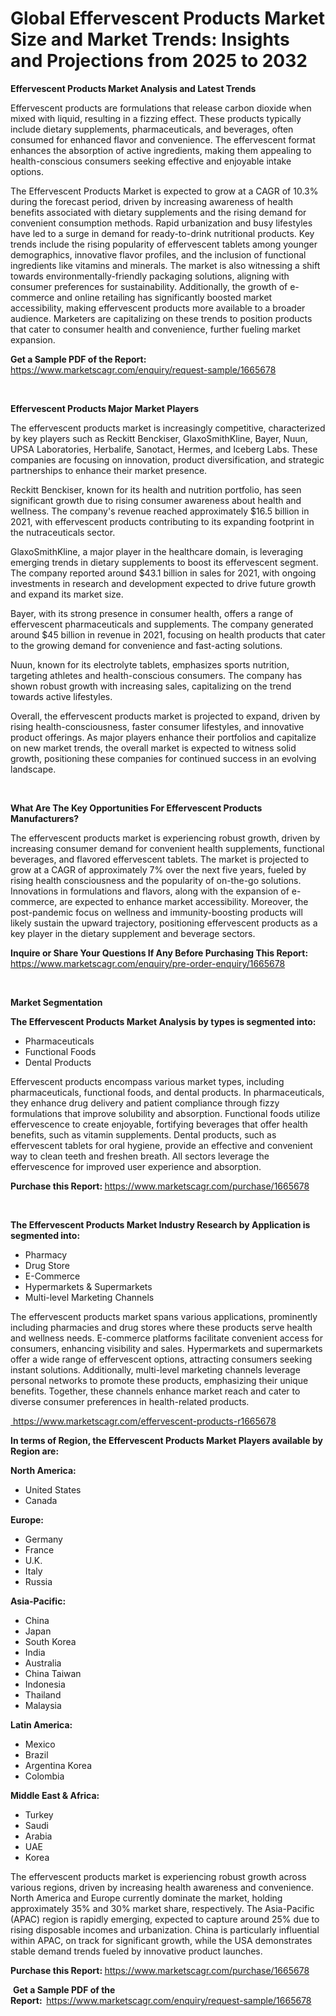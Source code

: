 <p><h1>Global Effervescent Products Market Size and Market Trends: Insights and Projections from 2025 to 2032</h1></p><p><strong>Effervescent Products Market Analysis and Latest Trends</strong></p>
<p><p>Effervescent products are formulations that release carbon dioxide when mixed with liquid, resulting in a fizzing effect. These products typically include dietary supplements, pharmaceuticals, and beverages, often consumed for enhanced flavor and convenience. The effervescent format enhances the absorption of active ingredients, making them appealing to health-conscious consumers seeking effective and enjoyable intake options.</p><p>The Effervescent Products Market is expected to grow at a CAGR of 10.3% during the forecast period, driven by increasing awareness of health benefits associated with dietary supplements and the rising demand for convenient consumption methods. Rapid urbanization and busy lifestyles have led to a surge in demand for ready-to-drink nutritional products. Key trends include the rising popularity of effervescent tablets among younger demographics, innovative flavor profiles, and the inclusion of functional ingredients like vitamins and minerals. The market is also witnessing a shift towards environmentally-friendly packaging solutions, aligning with consumer preferences for sustainability. Additionally, the growth of e-commerce and online retailing has significantly boosted market accessibility, making effervescent products more available to a broader audience. Marketers are capitalizing on these trends to position products that cater to consumer health and convenience, further fueling market expansion.</p></p>
<p><strong>Get a Sample PDF of the Report:&nbsp;</strong> <a href="https://www.marketscagr.com/enquiry/request-sample/1665678?utm_campaign=3204&utm_medium=2&utm_source=Github&utm_content=ia&utm_term=19042025&utm_id=effervescent-products">https://www.marketscagr.com/enquiry/request-sample/1665678</a></p>
<p>&nbsp;</p>
<p><strong>Effervescent Products Major Market Players</strong></p>
<p><p>The effervescent products market is increasingly competitive, characterized by key players such as Reckitt Benckiser, GlaxoSmithKline, Bayer, Nuun, UPSA Laboratories, Herbalife, Sanotact, Hermes, and Iceberg Labs. These companies are focusing on innovation, product diversification, and strategic partnerships to enhance their market presence.</p><p>Reckitt Benckiser, known for its health and nutrition portfolio, has seen significant growth due to rising consumer awareness about health and wellness. The company's revenue reached approximately $16.5 billion in 2021, with effervescent products contributing to its expanding footprint in the nutraceuticals sector.</p><p>GlaxoSmithKline, a major player in the healthcare domain, is leveraging emerging trends in dietary supplements to boost its effervescent segment. The company reported around $43.1 billion in sales for 2021, with ongoing investments in research and development expected to drive future growth and expand its market size.</p><p>Bayer, with its strong presence in consumer health, offers a range of effervescent pharmaceuticals and supplements. The company generated around $45 billion in revenue in 2021, focusing on health products that cater to the growing demand for convenience and fast-acting solutions.</p><p>Nuun, known for its electrolyte tablets, emphasizes sports nutrition, targeting athletes and health-conscious consumers. The company has shown robust growth with increasing sales, capitalizing on the trend towards active lifestyles.</p><p>Overall, the effervescent products market is projected to expand, driven by rising health-consciousness, faster consumer lifestyles, and innovative product offerings. As major players enhance their portfolios and capitalize on new market trends, the overall market is expected to witness solid growth, positioning these companies for continued success in an evolving landscape.</p></p>
<p>&nbsp;</p>
<p><strong>What Are The Key Opportunities For Effervescent Products Manufacturers?</strong></p>
<p><p>The effervescent products market is experiencing robust growth, driven by increasing consumer demand for convenient health supplements, functional beverages, and flavored effervescent tablets. The market is projected to grow at a CAGR of approximately 7% over the next five years, fueled by rising health consciousness and the popularity of on-the-go solutions. Innovations in formulations and flavors, along with the expansion of e-commerce, are expected to enhance market accessibility. Moreover, the post-pandemic focus on wellness and immunity-boosting products will likely sustain the upward trajectory, positioning effervescent products as a key player in the dietary supplement and beverage sectors.</p></p>
<p><strong>Inquire or Share Your Questions If Any Before Purchasing This Report:</strong> <a href="https://www.marketscagr.com/enquiry/pre-order-enquiry/1665678?utm_campaign=3204&utm_medium=2&utm_source=Github&utm_content=ia&utm_term=19042025&utm_id=effervescent-products">https://www.marketscagr.com/enquiry/pre-order-enquiry/1665678</a></p>
<p>&nbsp;</p>
<p><strong>Market Segmentation</strong></p>
<p><strong>The Effervescent Products Market Analysis by types is segmented into:</strong></p>
<p><ul><li>Pharmaceuticals</li><li>Functional Foods</li><li>Dental Products</li></ul></p>
<p><p>Effervescent products encompass various market types, including pharmaceuticals, functional foods, and dental products. In pharmaceuticals, they enhance drug delivery and patient compliance through fizzy formulations that improve solubility and absorption. Functional foods utilize effervescence to create enjoyable, fortifying beverages that offer health benefits, such as vitamin supplements. Dental products, such as effervescent tablets for oral hygiene, provide an effective and convenient way to clean teeth and freshen breath. All sectors leverage the effervescence for improved user experience and absorption.</p></p>
<p><strong>Purchase this Report:&nbsp;</strong><a href="https://www.marketscagr.com/purchase/1665678?utm_campaign=3204&utm_medium=2&utm_source=Github&utm_content=ia&utm_term=19042025&utm_id=effervescent-products">https://www.marketscagr.com/purchase/1665678</a></p>
<p>&nbsp;</p>
<p><strong>The Effervescent Products Market Industry Research by Application is segmented into:</strong></p>
<p><ul><li>Pharmacy</li><li>Drug Store</li><li>E-Commerce</li><li>Hypermarkets & Supermarkets</li><li>Multi-level Marketing Channels</li></ul></p>
<p><p>The effervescent products market spans various applications, prominently including pharmacies and drug stores where these products serve health and wellness needs. E-commerce platforms facilitate convenient access for consumers, enhancing visibility and sales. Hypermarkets and supermarkets offer a wide range of effervescent options, attracting consumers seeking instant solutions. Additionally, multi-level marketing channels leverage personal networks to promote these products, emphasizing their unique benefits. Together, these channels enhance market reach and cater to diverse consumer preferences in health-related products.</p></p>
<p><a href="https://www.marketscagr.com/effervescent-products-r1665678?utm_campaign=3204&utm_medium=2&utm_source=Github&utm_content=ia&utm_term=19042025&utm_id=effervescent-products">&nbsp;https://www.marketscagr.com/effervescent-products-r1665678</a></p>
<p><strong>In terms of Region, the Effervescent Products Market Players available by Region are:</strong></p>
<p>
    <p> <strong> North America: </strong>
        <ul>
            <li>United States</li>
            <li>Canada</li>
        </ul>
        </p> 
    <p> <strong> Europe: </strong>
        <ul>
            <li>Germany</li>
            <li>France</li>
            <li>U.K.</li>
            <li>Italy</li>
            <li>Russia</li>
        </ul>
        </p> 
    <p> <strong> Asia-Pacific: </strong>
        <ul>
            <li>China</li>
            <li>Japan</li>
            <li>South Korea</li>
            <li>India</li>
            <li>Australia</li>
            <li>China Taiwan</li>
            <li>Indonesia</li>
            <li>Thailand</li>
            <li>Malaysia</li>
        </ul>
        </p> 
    <p> <strong> Latin America: </strong>
        <ul>
            <li>Mexico</li>
            <li>Brazil</li>
            <li>Argentina Korea</li>
            <li>Colombia</li>
        </ul>
        </p> 
    <p> <strong> Middle East & Africa: </strong>
        <ul>
            <li>Turkey</li>
            <li>Saudi</li>
            <li>Arabia</li>
            <li>UAE</li>
            <li>Korea</li>
        </ul>
    </p>
    </p>
<p><p>The effervescent products market is experiencing robust growth across various regions, driven by increasing health awareness and convenience. North America and Europe currently dominate the market, holding approximately 35% and 30% market share, respectively. The Asia-Pacific (APAC) region is rapidly emerging, expected to capture around 25% due to rising disposable incomes and urbanization. China is particularly influential within APAC, on track for significant growth, while the USA demonstrates stable demand trends fueled by innovative product launches.</p></p>
<p><strong>Purchase this Report: </strong><a href="https://www.marketscagr.com/purchase/1665678?utm_campaign=3204&utm_medium=2&utm_source=Github&utm_content=ia&utm_term=19042025&utm_id=effervescent-products">https://www.marketscagr.com/purchase/1665678</a></p>
<p>&nbsp;<strong>Get a Sample PDF of the Report:&nbsp;&nbsp;</strong><a href="https://www.marketscagr.com/enquiry/request-sample/1665678?utm_campaign=3204&utm_medium=2&utm_source=Github&utm_content=ia&utm_term=19042025&utm_id=effervescent-products">https://www.marketscagr.com/enquiry/request-sample/1665678</a></p>
<p><strong></strong></p>
<p><p></p><p></p><p></p></p>